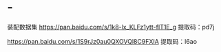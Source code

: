 # -
装配数据集
https://pan.baidu.com/s/1k8-lx_KLFz1ytt-fIT1E_g 
提取码：pd7j

https://pan.baidu.com/s/1S9rJz0au0QXOVQl8C9FXIA 
提取码：l6ao 

